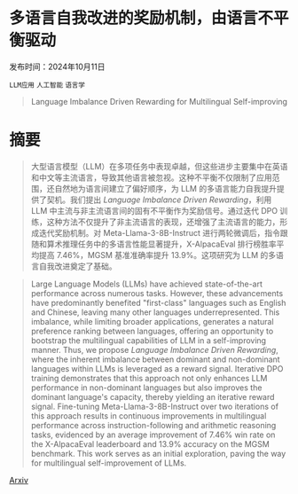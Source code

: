 # 多语言自我改进的奖励机制，由语言不平衡驱动

发布时间：2024年10月11日

`LLM应用` `人工智能` `语言学`

> Language Imbalance Driven Rewarding for Multilingual Self-improving

# 摘要

> 大型语言模型（LLM）在多项任务中表现卓越，但这些进步主要集中在英语和中文等主流语言，导致其他语言被忽视。这种不平衡不仅限制了应用范围，还自然地为语言间建立了偏好顺序，为 LLM 的多语言能力自我提升提供了契机。我们提出 $\textit{Language Imbalance Driven Rewarding}$，利用 LLM 中主流与非主流语言间的固有不平衡作为奖励信号。通过迭代 DPO 训练，这种方法不仅提升了非主流语言的表现，还增强了主流语言的能力，形成迭代奖励机制。对 Meta-Llama-3-8B-Instruct 进行两轮微调后，指令跟随和算术推理任务中的多语言性能显著提升，X-AlpacaEval 排行榜胜率平均提高 7.46%，MGSM 基准准确率提升 13.9%。这项研究为 LLM 的多语言自我改进奠定了基础。

> Large Language Models (LLMs) have achieved state-of-the-art performance across numerous tasks. However, these advancements have predominantly benefited "first-class" languages such as English and Chinese, leaving many other languages underrepresented. This imbalance, while limiting broader applications, generates a natural preference ranking between languages, offering an opportunity to bootstrap the multilingual capabilities of LLM in a self-improving manner. Thus, we propose $\textit{Language Imbalance Driven Rewarding}$, where the inherent imbalance between dominant and non-dominant languages within LLMs is leveraged as a reward signal. Iterative DPO training demonstrates that this approach not only enhances LLM performance in non-dominant languages but also improves the dominant language's capacity, thereby yielding an iterative reward signal. Fine-tuning Meta-Llama-3-8B-Instruct over two iterations of this approach results in continuous improvements in multilingual performance across instruction-following and arithmetic reasoning tasks, evidenced by an average improvement of 7.46% win rate on the X-AlpacaEval leaderboard and 13.9% accuracy on the MGSM benchmark. This work serves as an initial exploration, paving the way for multilingual self-improvement of LLMs.

[Arxiv](https://arxiv.org/abs/2410.08964)